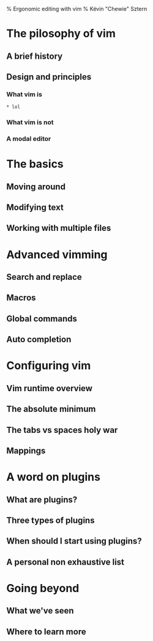 % Ergonomic editing with vim
% Kévin "Chewie" Sztern

# The pilosophy of vim

## A brief history

## Design and principles

### What vim is

    * lol

### What vim is not

### A modal editor

# The basics

## Moving around

## Modifying text

## Working with multiple files

# Advanced vimming

## Search and replace

## Macros

## Global commands

## Auto completion

# Configuring vim

## Vim runtime overview

## The absolute minimum

## The tabs vs spaces holy war

## Mappings

# A word on plugins

## What are plugins?

## Three types of plugins

## When should I start using plugins?

## A personal non exhaustive list

# Going beyond

## What we've seen

## Where to learn more
